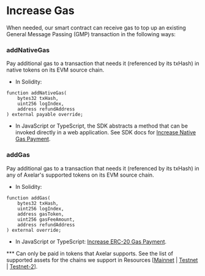 # Increase Gas

When needed, our smart contract can receive gas to top up an existing General Message Passing (GMP) transaction in the following ways:

### addNativeGas

Pay additional gas to a transaction that needs it (referenced by its txHash) in native tokens on its EVM source chain.

- In Solidity:

```solidity
function addNativeGas(
    bytes32 txHash,
    uint256 logIndex,
    address refundAddress
) external payable override;
```

- In JavaScript or TypeScript, the SDK abstracts a method that can be invoked directly in a web application.
  See SDK docs for [Increase Native Gas Payment](/dev/axelarjs-sdk/tx-status-query-recovery#21-native-gas-payment).

### addGas

Pay additional gas to a transaction that needs it (referenced by its txHash) in any of Axelar's supported tokens on its EVM source chain.

- In Solidity:

```solidity
function addGas(
    bytes32 txHash,
    uint256 logIndex,
    address gasToken,
    uint256 gasFeeAmount,
    address refundAddress
) external override;
```

- In JavaScript or TypeScript: [Increase ERC-20 Gas Payment](/dev/axelarjs-sdk/tx-status-query-recovery#22-erc-20-gas-payment).

\*\*\* Can only be paid in tokens that Axelar supports. See the list of supported assets for the chains we support in Resources [[Mainnet](/resources/mainnet) | [Testnet](/resources/testnet) | [Testnet-2](/resources/testnet-2)].
